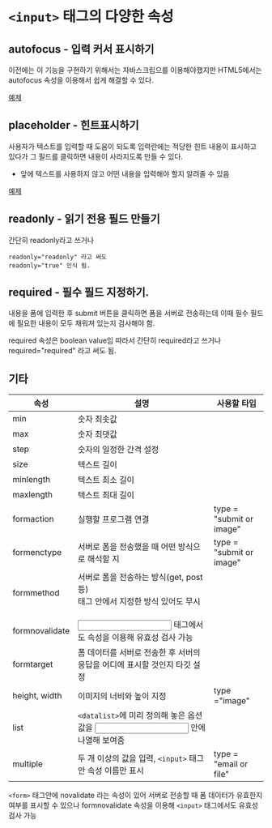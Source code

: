 # `<input>` 태그의 다양한 속성

## autofocus - 입력 커서 표시하기

이전에는 이 기능을 구현하기 위해서는 자바스크립으를 이용해야했지만 
HTML5에서는 autofocus 속성을 이용해서 쉽게 해결할 수 있다.

[예제](./example/autofocus.html)

## placeholder - 힌트표시하기

사용자가 텍스트를 입력할 때 도움이 되도록 입력란에는 적당한 힌트 내용이 표시하고 있다가
그 필드를 클릭하면 내용이 사라지도록 만들 수 있다.

- 앞에 텍스트를 사용하지 않고 어떤 내용을 입력해야 할지 알려줄 수 있음

[예제](./example/placeholder.html)

## readonly - 읽기 전용 필드 만들기

간단히 readonly라고 쓰거나
```
readonly="readonly" 라고 써도
readonly="true" 인식 됨.
```

## required - 필수 필드 지정하기.

내용을 폼에 입력한 후 submit 버튼을 클릭하면 폼을 서버로 전송하는데 
이때 필수 필드에 필요한 내용이 모두 채워져 있는지 검사해야 함.

required 속성은 boolean value임 따라서
간단히 required라고 쓰거나
required="required" 라고 써도 됨.

## 기타

| 속성 | 설명 | 사용할 타입 |
| ---- | ---- | ---- |
| min | 숫자 최솟값 |
| max | 숫자 최댓값 |
| step | 숫자의 일정한 간격 설정 |
| size | 텍스트 길이 |
| minlength | 텍스트 최소 길이 |
| maxlength | 텍스트 최대 길이 |
| formaction | 실행할 프로그램 연결 | type = "submit or image" |
| formenctype | 서버로 폼을 전송했을 때 어떤 방식으로 해석할 지 | type = "submit or image" |
| formmethod | 서버로 폼을 전송하는 방식(get, post 등) <form> 태그 안에서 지정한 방식 있어도 무시 |
| formnovalidate | <input> 태그에서도 속성을 이용해 유효성 검사 가능 |
| formtarget | 폼 데이터를 서버로 전송한 후 서버의 응답을 어디에 표시할 것인지 타깃 설정 |
| height, width | 이미지의 너비와 높이 지정 | type ="image" |
| list | `<datalist>`에 미리 정의해 놓은 옵션 값을 <input> 안에 나열해 보여줌
| multiple | 두 개 이상의 값을 입력, `<input>` 태그 안 속성 이름만 표시 | type = "email or file" |

`<form>` 태그안에 novalidate 라는 속성이 있어 서버로 전송할 때 폼 데이터가 유효한지 여부를 표시할 수 있으나
formnovalidate 속성을 이용해 `<input>` 태그에서도 유효성 검사 가능